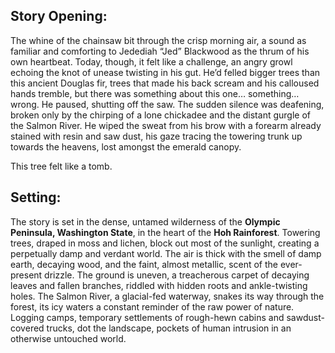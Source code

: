 ## Story Opening:

The whine of the chainsaw bit through the crisp morning air, a sound as familiar and comforting to Jedediah “Jed” Blackwood as the thrum of his own heartbeat. Today, though, it felt like a challenge, an angry growl echoing the knot of unease twisting in his gut. He’d felled bigger trees than this ancient Douglas fir, trees that made his back scream and his calloused hands tremble, but there was something about this one… something… wrong. He paused, shutting off the saw. The sudden silence was deafening, broken only by the chirping of a lone chickadee and the distant gurgle of the Salmon River. He wiped the sweat from his brow with a forearm already stained with resin and saw dust, his gaze tracing the towering trunk up towards the heavens, lost amongst the emerald canopy.

This tree felt like a tomb.

## Setting:

The story is set in the dense, untamed wilderness of the **Olympic Peninsula, Washington State**, in the heart of the **Hoh Rainforest**. Towering trees, draped in moss and lichen, block out most of the sunlight, creating a perpetually damp and verdant world. The air is thick with the smell of damp earth, decaying wood, and the faint, almost metallic, scent of the ever-present drizzle. The ground is uneven, a treacherous carpet of decaying leaves and fallen branches, riddled with hidden roots and ankle-twisting holes. The Salmon River, a glacial-fed waterway, snakes its way through the forest, its icy waters a constant reminder of the raw power of nature. Logging camps, temporary settlements of rough-hewn cabins and sawdust-covered trucks, dot the landscape, pockets of human intrusion in an otherwise untouched world.
